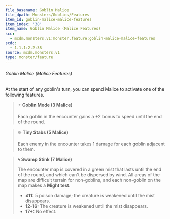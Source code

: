 ```yaml
---
file_basename: Goblin Malice
file_dpath: Monsters/Goblins/Features
item_id: goblin-malice-malice-features
item_index: '38'
item_name: Goblin Malice (Malice Features)
scc:
  - mcdm.monsters.v1:monster.feature:goblin-malice-malice-features
scdc:
  - 1.1.1:2.2:38
source: mcdm.monsters.v1
type: monster/feature
---
```


###### Goblin Malice (Malice Features)

At the start of any goblin's turn, you can spend Malice to activate one of the following features.

> ⭐️ **Goblin Mode (3 Malice)**
>
> Each goblin in the encounter gains a +2 bonus to speed until the end of the round.

> ❇️ **Tiny Stabs (5 Malice)**
>
> Each enemy in the encounter takes 1 damage for each goblin adjacent to them.

> 🌀 **Swamp Stink (7 Malice)**
>
> The encounter map is covered in a green mist that lasts until the end of the round, and which can't be dispersed by wind. All areas of the map are difficult terrain for non-goblins, and each non-goblin on the map makes a **Might test**.
>
> - **≤11:** 5 poison damage; the creature is weakened until the mist disappears.
> - **12-16:** The creature is weakened until the mist disappears.
> - **17+:** No effect.
